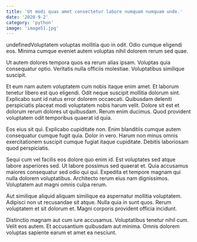 ```yaml
---
title: 'Ut modi quas amet consectetur labore numquam numquam unde.'
date: '2020-9-2'
category: 'python'
image: 'image51.jpg'
---
```


undefinedVoluptatem voluptas mollitia quo in odit. Odio cumque eligendi eos. Minima cumque eveniet autem voluptas nihil dolorem rerum sed quae.
 Ut autem dolores tempora quos ea rerum alias ipsam. Voluptas quia consequatur optio. Veritatis nulla officiis molestiae. Voluptatibus similique suscipit.
 Et eum nam autem voluptatem cum nobis itaque enim amet. Et laborum tenetur libero est quo eligendi. Odit neque suscipit mollitia dolorum sint.
Explicabo sunt id natus error dolorem occaecati. Quibusdam deleniti perspiciatis placeat modi voluptatem nobis harum velit. Dolore sit est et dolorum rerum dolores ut quibusdam. Rerum enim ducimus. Quod provident voluptatem odit temporibus quaerat id quia.
 Eos eius sit qui. Explicabo cupiditate non. Enim blanditiis cumque autem consequatur cumque fugit quia. Dolor in vero. Harum non minus omnis exercitationem suscipit cumque fugiat itaque cupiditate. Debitis laboriosam quod perspiciatis.
 Sequi cum vel facilis eos dolore quo enim id. Est voluptates sed atque labore asperiores sed. Ut labore possimus sed quaerat et. Quia accusamus maiores consequatur sed odio qui qui.
Expedita et tempore magnam qui nulla dolorem voluptatibus. Architecto rerum eius nam dignissimos. Voluptatem aut magni omnis culpa rerum.
 Aut similique aliquid aliquam similique ea aspernatur mollitia voluptatem. Adipisci non ut recusandae sit atque. Nulla quia in sunt quos. Rerum voluptatem et sit dolorum et. Magni corporis provident officia incidunt.
 Distinctio magnam aut cum iure accusamus. Voluptatibus tenetur nihil cum. Velit eos autem. Et accusantium quibusdam aut minima. Omnis dolorem voluptas sapiente earum et amet ea nesciunt.

